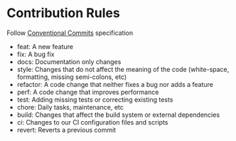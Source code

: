 # Contribution Rules

Follow [Conventional Commits](https://www.conventionalcommits.org/en/v1.0.0/) specification

-   feat: A new feature
-   fix: A bug fix
-   docs: Documentation only changes
-   style: Changes that do not affect the meaning of the code (white-space, formatting, missing semi-colons, etc)
-   refactor: A code change that neither fixes a bug nor adds a feature
-   perf: A code change that improves performance
-   test: Adding missing tests or correcting existing tests
-   chore: Daily tasks, maintenance, etc
-   build: Changes that affect the build system or external dependencies
-   ci: Changes to our CI configuration files and scripts
-   revert: Reverts a previous commit
